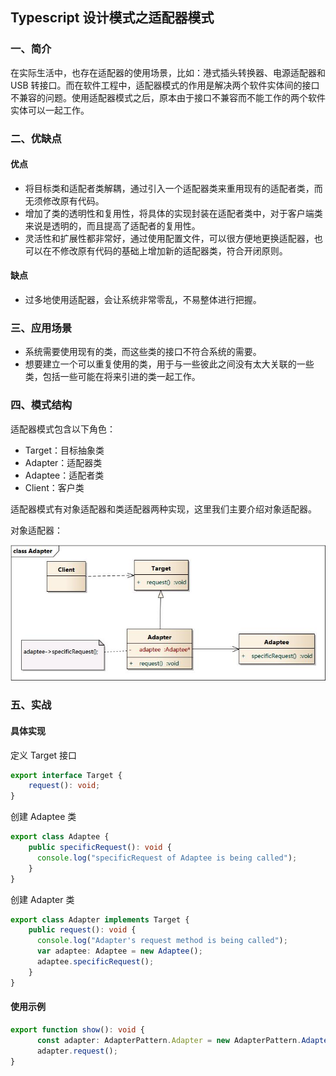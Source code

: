 ## Typescript 设计模式之适配器模式

### 一、简介

在实际生活中，也存在适配器的使用场景，比如：港式插头转换器、电源适配器和 USB 转接口。而在软件工程中，适配器模式的作用是解决两个软件实体间的接口不兼容的问题。使用适配器模式之后，原本由于接口不兼容而不能工作的两个软件实体可以一起工作。

### 二、优缺点

#### 优点

- 将目标类和适配者类解耦，通过引入一个适配器类来重用现有的适配者类，而无须修改原有代码。
- 增加了类的透明性和复用性，将具体的实现封装在适配者类中，对于客户端类来说是透明的，而且提高了适配者的复用性。
- 灵活性和扩展性都非常好，通过使用配置文件，可以很方便地更换适配器，也可以在不修改原有代码的基础上增加新的适配器类，符合开闭原则。

#### 缺点

* 过多地使用适配器，会让系统非常零乱，不易整体进行把握。

### 三、应用场景

- 系统需要使用现有的类，而这些类的接口不符合系统的需要。
- 想要建立一个可以重复使用的类，用于与一些彼此之间没有太大关联的一些类，包括一些可能在将来引进的类一起工作。

### 四、模式结构

适配器模式包含以下角色：

- Target：目标抽象类
- Adapter：适配器类
- Adaptee：适配者类
- Client：客户类

适配器模式有对象适配器和类适配器两种实现，这里我们主要介绍对象适配器。

对象适配器：

![adapter-for-object](adapter-for-object.png)

### 五、实战

#### 具体实现

定义 Target 接口

```typescript
export interface Target {
    request(): void;
}
```

创建 Adaptee 类

```typescript
export class Adaptee {
    public specificRequest(): void {
      console.log("specificRequest of Adaptee is being called");
    }
}
```

创建 Adapter 类

```typescript
export class Adapter implements Target {
    public request(): void {
      console.log("Adapter's request method is being called");
      var adaptee: Adaptee = new Adaptee();
      adaptee.specificRequest();
    }
}
```

#### 使用示例

```typescript
export function show(): void {
      const adapter: AdapterPattern.Adapter = new AdapterPattern.Adapter();
      adapter.request();
}
```